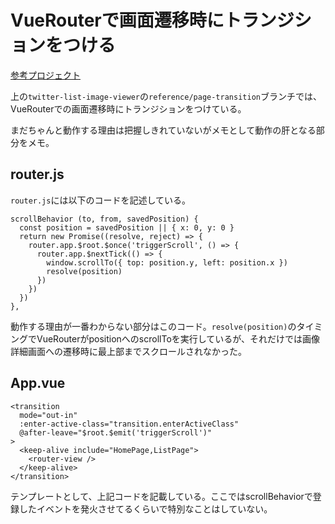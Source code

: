 # VueRouterで画面遷移時にトランジションをつける

[参考プロジェクト](https://github.com/ryou/twitter-list-image-viewer/tree/reference/page-transition)

上の`twitter-list-image-viewer`の`reference/page-transition`ブランチでは、VueRouterでの画面遷移時にトランジションをつけている。

まだちゃんと動作する理由は把握しきれていないがメモとして動作の肝となる部分をメモ。

## router.js

`router.js`には以下のコードを記述している。

```
scrollBehavior (to, from, savedPosition) {
  const position = savedPosition || { x: 0, y: 0 }
  return new Promise((resolve, reject) => {
    router.app.$root.$once('triggerScroll', () => {
      router.app.$nextTick(() => {
        window.scrollTo({ top: position.y, left: position.x })
        resolve(position)
      })
    })
  })
},
```

動作する理由が一番わからない部分はこのコード。`resolve(position)`のタイミングでVueRouterがpositionへのscrollToを実行しているが、それだけでは画像詳細画面への遷移時に最上部までスクロールされなかった。

## App.vue

```
<transition
  mode="out-in"
  :enter-active-class="transition.enterActiveClass"
  @after-leave="$root.$emit('triggerScroll')"
>
  <keep-alive include="HomePage,ListPage">
    <router-view />
  </keep-alive>
</transition>
```

テンプレートとして、上記コードを記載している。ここではscrollBehaviorで登録したイベントを発火させてるくらいで特別なことはしていない。
